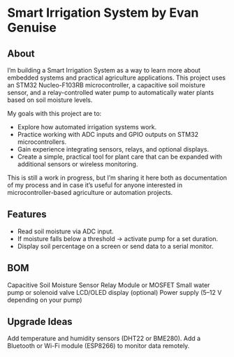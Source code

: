 # Smart Irrigation System by Evan Genuise
## About
I’m building a Smart Irrigation System as a way to learn more about embedded systems and practical agriculture applications. This project uses an STM32 Nucleo-F103RB microcontroller, a capacitive soil moisture sensor, and a relay-controlled water pump to automatically water plants based on soil moisture levels.

My goals with this project are to:
- Explore how automated irrigation systems work.
- Practice working with ADC inputs and GPIO outputs on STM32 microcontrollers.
- Gain experience integrating sensors, relays, and optional displays.
- Create a simple, practical tool for plant care that can be expanded with additional sensors or wireless monitoring.

This is still a work in progress, but I’m sharing it here both as documentation of my process and in case it’s useful for anyone interested in microcontroller-based agriculture or automation projects.

## Features
- Read soil moisture via ADC input.
- If moisture falls below a threshold → activate pump for a set duration.
- Display soil percentage on a screen or send data to a serial monitor.

## BOM
Capacitive Soil Moisture Sensor
Relay Module or MOSFET
Small water pump or solenoid valve
LCD/OLED display (optional)
Power supply (5–12 V depending on your pump)

## Upgrade Ideas
Add temperature and humidity sensors (DHT22 or BME280).
Add a Bluetooth or Wi-Fi module (ESP8266) to monitor data remotely.